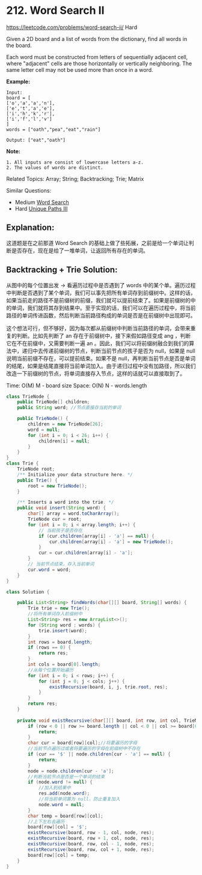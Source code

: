 # 212. Word Search II
<https://leetcode.com/problems/word-search-ii/>
Hard

Given a 2D board and a list of words from the dictionary, find all words in the board.

Each word must be constructed from letters of sequentially adjacent cell, where "adjacent" cells are those horizontally or vertically neighboring. The same letter cell may not be used more than once in a word.

**Example:**

    Input: 
    board = [
    ['o','a','a','n'],
    ['e','t','a','e'],
    ['i','h','k','r'],
    ['i','f','l','v']
    ]
    words = ["oath","pea","eat","rain"]

    Output: ["eat","oath"]

**Note:**

    1. All inputs are consist of lowercase letters a-z.
    2. The values of words are distinct.

Related Topics: Array; String; Backtracking; Trie; Matrix

Similar Questions: 
* Medium [Word Search](https://leetcode.com/problems/word-search/)
* Hard [Unique Paths III](https://leetcode.com/problems/unique-paths-iii/)

## Explanation:
这道题是在之前那道 Word Search 的基础上做了些拓展，之前是给一个单词让判断是否存在，现在是给了一堆单词，让返回所有存在的单词。
## Backtracking + Trie Solution: 
从图中的每个位置出发 -> 看遍历过程中是否遇到了 words 中的某个单。遍历过程中判断是否遇到了某个单词，我们可以事先把所有单词存到前缀树中。这样的话，如果当前走的路径不是前缀树的前缀，我们就可以提前结束了。如果是前缀树的中的单词，我们就将其存到结果中。至于实现的话，我们可以在遍历过程中，将当前路径的单词传进函数，然后判断当前路径构成的单词是否是在前缀树中出现即可。

这个想法可行，但不够好，因为每次都从前缀树中判断当前路径的单词，会带来重复的判断。比如先判断了 an 存在于前缀树中，接下来假如路径变成 ang ，判断它在不在前缀中，又需要判断一遍 an 。因此，我们可以将前缀树融合到我们的算法中，递归中去传递前缀树的节点，判断当前节点的孩子是否为 null，如果是 null 说明当前前缀不存在，可以提前结束。如果不是 null，再判断当前节点是否是单词的结尾，如果是结尾直接将当前单词加入。由于递归过程中没有加路径，所以我们改造一下前缀树的节点，将单词直接存入节点，这样的话就可以直接取到了。

Time: O(M) M - board size
Space: O(N) N - words.length

```java
class TrieNode {
    public TrieNode[] children;
    public String word; //节点直接存当前的单词

    public TrieNode() {
        children = new TrieNode[26];
        word = null;
        for (int i = 0; i < 26; i++) {
            children[i] = null;
        }
    }
}
class Trie {
    TrieNode root;
    /** Initialize your data structure here. */
    public Trie() {
        root = new TrieNode();
    }

    /** Inserts a word into the trie. */
    public void insert(String word) {
        char[] array = word.toCharArray();
        TrieNode cur = root;
        for (int i = 0; i < array.length; i++) {
            // 当前孩子是否存在
            if (cur.children[array[i] - 'a'] == null) {
                cur.children[array[i] - 'a'] = new TrieNode();
            }
            cur = cur.children[array[i] - 'a'];
        }
        // 当前节点结束，存入当前单词
        cur.word = word;
    }
}

class Solution {

    public List<String> findWords(char[][] board, String[] words) {
        Trie trie = new Trie();
        //将所有单词存入前缀树中
        List<String> res = new ArrayList<>();
        for (String word : words) {
            trie.insert(word);
        }
        int rows = board.length;
        if (rows == 0) {
            return res;
        }
        int cols = board[0].length;
        //从每个位置开始遍历
        for (int i = 0; i < rows; i++) {
            for (int j = 0; j < cols; j++) {
                existRecursive(board, i, j, trie.root, res);
            }
        }
        return res;
    }
    
    private void existRecursive(char[][] board, int row, int col, TrieNode node, List<String> res) {
        if (row < 0 || row >= board.length || col < 0 || col >= board[0].length) {
            return;
        }
        char cur = board[row][col];//将要遍历的字母
        //当前节点遍历过或者将要遍历的字母在前缀树中不存在
        if (cur == '$' || node.children[cur - 'a'] == null) {
            return;
        }
        node = node.children[cur - 'a'];
        //判断当前节点是否是一个单词的结束
        if (node.word != null) {
            //加入到结果中
            res.add(node.word);
            //将当前单词置为 null，防止重复加入
            node.word = null;
        }
        char temp = board[row][col];
        //上下左右去遍历
        board[row][col] = '$';
        existRecursive(board, row - 1, col, node, res);
        existRecursive(board, row + 1, col, node, res);
        existRecursive(board, row, col - 1, node, res);
        existRecursive(board, row, col + 1, node, res);
        board[row][col] = temp;
    }
}
```
